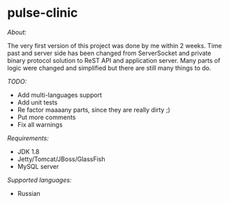 # **pulse-clinic** #

*About:*

The very first version of this project was done by me within 2 weeks. Time past and server side has been changed from
ServerSocket and private binary protocol solution to ReST API and application server. Many parts of logic were changed
and simplified but there are still many things to do.

*TODO:*

* Add multi-languages support
* Add unit tests
* Re factor maaaany parts, since they are really dirty ;)
* Put more comments
* Fix all warnings

*Requirements:*

* JDK 1.8
* Jetty/Tomcat/JBoss/GlassFish
* MySQL server

*Supported languages:*

* Russian
